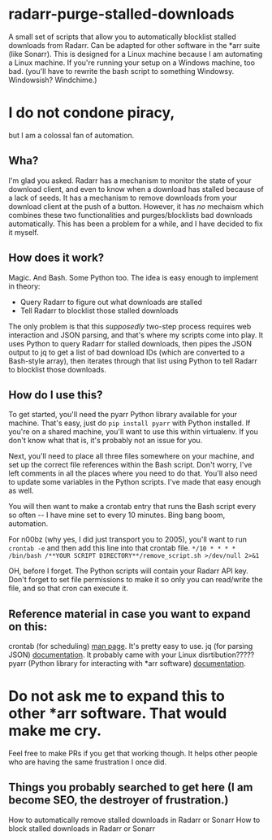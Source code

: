 # radarr-purge-stalled-downloads
A small set of scripts that allow you to automatically blocklist stalled downloads from Radarr. Can be adapted for other software in the *arr suite (like Sonarr).
This is designed for a Linux machine because I am automating a Linux machine. If you're running your setup on a Windows machine, too bad. (you'll have to rewrite the bash script to something Windowsy. Windowsish? Windchime.)

# I do not condone piracy,
but I am a colossal fan of automation.

## Wha?
I'm glad you asked. Radarr has a mechanism to monitor the state of your download client, and even to know when a download has stalled because of a lack of seeds. It has a mechanism to remove downloads from your download client at the push of a button. However, it has *no* mechaism which combines these two functionalities and purges/blocklists bad downloads automatically. This has been a problem for a while, and I have decided to fix it myself.

## How does it work?
Magic. And Bash. Some Python too. The idea is easy enough to implement in theory:
- Query Radarr to figure out what downloads are stalled
- Tell Radarr to blocklist those stalled downloads

<!-- -->

The only problem is that this *supposedly* two-step process requires web interaction and JSON parsing, and that's where my scripts come into play. It uses Python to query Radarr for stalled downloads, then pipes the JSON output to jq to get a list of bad download IDs (which are converted to a Bash-style array), then iterates through that list using Python to tell Radarr to blocklist those downloads.

## How do I use this?
To get started, you'll need the pyarr Python library available for your machine.
That's easy, just do `pip install pyarr` with Python installed. If you're on a shared machine, you'll want to use this within virtualenv. If you don't know what that is, it's probably not an issue for you.

Next, you'll need to place all three files somewhere on your machine, and set up the correct file references within the Bash script. Don't worry, I've left comments in all the places where you need to do that. You'll also need to update some variables in the Python scripts. I've made that easy enough as well.

You will then want to make a crontab entry that runs the Bash script every so often -- I have mine set to every 10 minutes. Bing bang boom, automation.

For n00bz (why yes, I did just transport you to 2005), you'll want to run
`crontab -e`
and then add this line into that crontab file.
`*/10 * * * * /bin/bash /**YOUR SCRIPT DIRECTORY**/remove_script.sh >/dev/null 2>&1`

OH, before I forget. The Python scripts will contain your Radarr API key. Don't forget to set file permissions to make it so only you can read/write the file, and so that cron can execute it.

## Reference material in case you want to expand on this:
crontab (for scheduling) [man page](https://www.man7.org/linux/man-pages/man5/crontab.5.html). It's pretty easy to use.
jq (for parsing JSON) [documentation](https://jqlang.github.io/jq/). It probably came with your Linux disrtibution?????
pyarr (Python library for interacting with *arr software) [documentation](https://pypi.org/project/pyarr/).

# Do not ask me to expand this to other *arr software. That would make me cry.
Feel free to make PRs if you get that working though. It helps other people who are having the same frustration I once did.

## Things you probably searched to get here (I am become SEO, the destroyer of frustration.)
How to automatically remove stalled downloads in Radarr or Sonarr
How to block stalled downloads in Radarr or Sonarr
